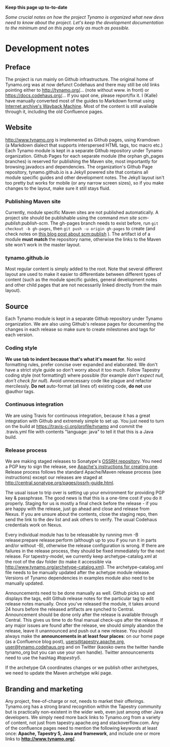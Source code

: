 
**Keep this page up to-to-date**

*Some crucial notes on how the project Tynamo is organized what new devs need to know about the project.
Let's keep the development documentation to the minimum and on this page only as much as possible.*

# Development notes

## Preface

The project is run mainly on Github infrastructure. The original home of Tynamo.org was at now defunct Codehaus and there may still be old links pointing either to http://tynamo.org/... (note without www. in front) or https://docs.codehaus.org/... If you spot one, please report/fix it. I (Kalle) have manually converted most of the guides to Markdown format using [Internet archive's Wayback Machine](https://web.archive.org/web/20150506154000/http://tynamo.org/). Most of the content is still available through it, including the old Confluence pages.

## Website

<http://www.tynamo.org> is implemented as Github pages, using Kramdown (a Markdown dialect that supports interspersed HTML tags, toc macro etc.) Each Tynamo module is kept in a separate Github repository under Tynamo organization. Github Pages for each separate module (the orphan gh_pages branches) is reserved for publishing the Maven site, most importantly for browsing javadocs and dependencies. The organization's Github Page repository, tynamo.github.io is a Jekyll powered site that contains all module specific guides and other development notes. The Jekyll layout isn't too pretty but works for mobile (or any narrow screen sizes), so if you make changes to the layout, make sure it still stays fluid.

### Publishing Maven site

Currently, module specific Maven sites are not published automatically. A project site should be publishable using the command *mvn site scm-publish:publish-scm*. The gh-pages branch needs to exist before, run `git checkout -b gh-pages`, then `git push -u origin gh-pages` to create (and check notes on [this blog post about scm:publish](http://blog.progs.be/517/publishing-javadoc-to-github-using-maven) ). The artifact id of a module **must match** the repository name, otherwise the links to the Maven site won't work in the master layout.

### tynamo.github.io

Most regular content is simply added to the root. Note that several different layout are used to make it easier to differentiate between different types of content (such as the module specific guides, general development notes and other child pages that are not necessarily linked directly from the main layout).

## Source

Each Tynamo module is kept in a separate Github repository under Tynamo organization. We are also using Github's release pages for documenting the changes in each release so make sure to create milestones and tags for each version.

### Coding style

**We use tab to indent because that's what it's meant for**. No weird formatting rules, prefer concise over expanded and elaborated. We don't have a strict style guide so don't worry about it too much. Follow Tapestry coding style (not formatting!) where possible (for example *don't expect null, don't check for null*). Avoid unnecessary code like plague and refactor mercilessly. **Do not** auto-format (all lines of) existing code, **do not** use @author tags.


### Continuous integration

We are using Travis for continuous integration, because it has a great integration with Github and extremely simple to set up. You just need to turn on the build at <https://travis-ci.org/profile/tynamo> and commit the .travis.yml file with contents "language: java" to tell it that this is a Java build.

### Release process

We are making staged releases to Sonatype's [OSSRH repository](http://central.sonatype.org/pages/ossrh-guide.html). You need a PGP key to sign the release, see [Apache's instructions for creating one](http://www.apache.org/dev/release-signing.html). Release process follows the standard Apache/Maven release process (see instructions) except our releases are staged at <http://central.sonatype.org/pages/ossrh-guide.html>.

The usual issue to trip over is setting up your environment for providing PGP key & passphrase. The good news is that this is a one-time cost if you do it properly. Staging for us is mostly a final check before the release - if you are happy with the release, just go ahead and close and release from Nexus. If you are unsure about the contents, close the staging repo, then send the link to the dev list and ask others to verify. The usual Codehaus credentials work on Nexus.

Every individual module has to be releasable by running mvn -B release:prepare release:perform (although up to you if you run it in parts and/or without -B), otherwise the release configuration is wrong. If there are failures in the release process, they should be fixed immediately for the next release. For tapestry-model, we currently keep archetype-catalog.xml at the root of the dav folder (to make it accessible via http://www.tynamo.org/archetype-catalog.xml). The archetype-catalog.xml file needs to be manually updated after the achetype module release. Versions of Tynamo dependencies in examples module also need to be manually updated.

Announcements need to be done manually as well. Github picks up and displays the tags, edit Github release notes for the particular tag to edit release notes manually. Once you've released the module, it takes around 24 hours before the released artifacts are synched to Central. Announcement should be done only after the release is available through Central. This gives us time to do final manual check-ups after the release. If any major issues are found after the release, we should simply abandon the release, leave it unannounced and push out a new release. You should always make the **announcements in at least four places**: on our home page (as a Confluence blog post), users@tapestry.apache.org, user@tynamo.codehaus.org and on Twitter (kaosko owns the twitter handle tynamo_org but you can use your own handle). Twitter announcements need to use the hashtag *#tapestry5*.

If the archetype GA coordinates changes or we publish other archetypes, we need to update the Maven archetype wiki page.

## Branding and marketing

Any project, free-of-charge or not, needs to market their offerings. Tynamo.org has a strong brand recognition within the Tapestry community but is practically non-existent in the wider web, even just among other Java developers. We simply need more back links to Tynamo.org from a variety of content, not just from tapestry.apache.org and stackoverflow.com. Any of the confluence pages need to mention the following keywords at least once: **Apache, Tapestry 5, Java and framework**, and include one or more links to **<http://www.tynamo.org/>**.
